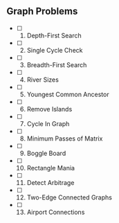
## Graph Problems

- [ ] 1. Depth-First Search
- [ ] 2. Single Cycle Check
- [ ] 3. Breadth-First Search
- [ ] 4. River Sizes
- [ ] 5. Youngest Common Ancestor
- [ ] 6. Remove Islands
- [ ] 7. Cycle In Graph
- [ ] 8. Minimum Passes of Matrix
- [ ] 9. Boggle Board
- [ ] 10. Rectangle Mania
- [ ] 11. Detect Arbitrage
- [ ] 12. Two-Edge Connected Graphs
- [ ] 13. Airport Connections
